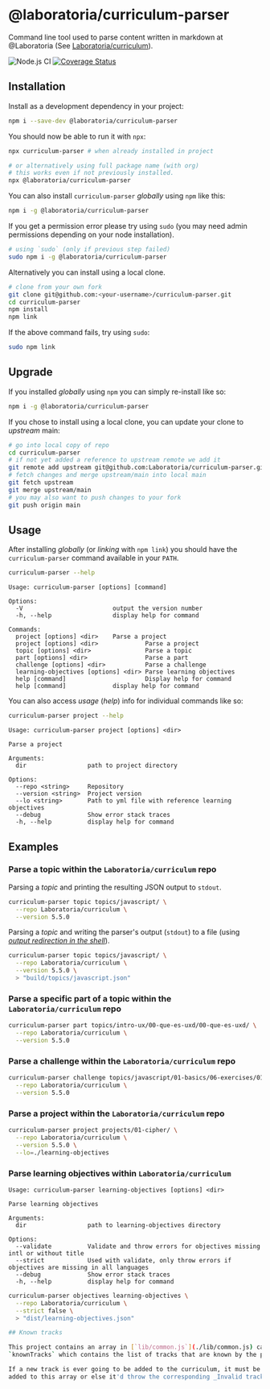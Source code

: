# @laboratoria/curriculum-parser

Command line tool used to parse content written in markdown at
@Laboratoria (See [Laboratoria/curriculum](https://github.com/Laboratoria/curriculum)).

![Node.js CI](https://github.com/Laboratoria/curriculum-parser/workflows/Node.js%20CI/badge.svg)
[![Coverage Status](https://coveralls.io/repos/github/Laboratoria/curriculum-parser/badge.svg?branch=main)](https://coveralls.io/github/Laboratoria/curriculum-parser?branch=main)

## Installation

Install as a development dependency in your project:

```sh
npm i --save-dev @laboratoria/curriculum-parser
```

You should now be able to run it with `npx`:

```sh
npx curriculum-parser # when already installed in project

# or alternatively using full package name (with org)
# this works even if not previously installed.
npx @laboratoria/curriculum-parser
```

You can also install `curriculum-parser` _globally_ using `npm` like this:

```sh
npm i -g @laboratoria/curriculum-parser
```

If you get a permission error please try using `sudo` (you may need admin
permissions depending on your node installation).

```sh
# using `sudo` (only if previous step failed)
sudo npm i -g @laboratoria/curriculum-parser
```

Alternatively you can install using a local clone.

```sh
# clone from your own fork
git clone git@github.com:<your-username>/curriculum-parser.git
cd curriculum-parser
npm install
npm link
```

If the above command fails, try using `sudo`:

```sh
sudo npm link
```

## Upgrade

If you installed _globally_ using `npm` you can simply re-install like so:

```sh
npm i -g @laboratoria/curriculum-parser
```

If you chose to install using a local clone, you can update your clone to
_upstream_ main:

```sh
# go into local copy of repo
cd curriculum-parser
# if not yet added a reference to upstream remote we add it
git remote add upstream git@github.com:Laboratoria/curriculum-parser.git
# fetch changes and merge upstream/main into local main
git fetch upstream
git merge upstream/main
# you may also want to push changes to your fork
git push origin main
```

## Usage

After installing _globally_ (or _linking_ with `npm link`) you should have the
`curriculum-parser` command available in your `PATH`.

```sh
curriculum-parser --help
```

```text
Usage: curriculum-parser [options] [command]

Options:
  -V                         output the version number
  -h, --help                 display help for command

Commands:
  project [options] <dir>    Parse a project
  project [options] <dir>             Parse a project
  topic [options] <dir>               Parse a topic
  part [options] <dir>                Parse a part
  challenge [options] <dir>           Parse a challenge
  learning-objectives [options] <dir> Parse learning objectives
  help [command]                      Display help for command
  help [command]             display help for command

```

You can also access _usage_ (_help_) info for individual commands like so:

```sh
curriculum-parser project --help
```

```text
Usage: curriculum-parser project [options] <dir>

Parse a project

Arguments:
  dir                 path to project directory

Options:
  --repo <string>     Repository
  --version <string>  Project version
  --lo <string>       Path to yml file with reference learning objectives
  --debug             Show error stack traces
  -h, --help          display help for command
```

## Examples

### Parse a topic within the `Laboratoria/curriculum` repo

Parsing a _topic_ and printing the resulting JSON output to `stdout`.

```sh
curriculum-parser topic topics/javascript/ \
  --repo Laboratoria/curriculum \
  --version 5.5.0
```

Parsing a _topic_ and writing the parser's output (`stdout`) to a file (using
[_output redirection in the shell_](https://www.gnu.org/software/bash/manual/html_node/Redirections.html)).

```sh
curriculum-parser topic topics/javascript/ \
  --repo Laboratoria/curriculum \
  --version 5.5.0 \
  > "build/topics/javascript.json"
```

### Parse a specific part of a topic within the `Laboratoria/curriculum` repo

```sh
curriculum-parser part topics/intro-ux/00-que-es-uxd/00-que-es-uxd/ \
  --repo Laboratoria/curriculum \
  --version 5.5.0
```

### Parse a challenge within the `Laboratoria/curriculum` repo

```sh
curriculum-parser challenge topics/javascript/01-basics/06-exercises/01-coin-convert/ \
  --repo Laboratoria/curriculum \
  --version 5.5.0
```

### Parse a project within the `Laboratoria/curriculum` repo

```sh
curriculum-parser project projects/01-cipher/ \
  --repo Laboratoria/curriculum \
  --version 5.5.0 \
  --lo=./learning-objectives
```

### Parse learning objectives within `Laboratoria/curriculum`

```text
Usage: curriculum-parser learning-objectives [options] <dir>

Parse learning objectives

Arguments:
  dir                 path to learning-objectives directory

Options:
  --validate          Validate and throw errors for objectives missing intl or without title
  --strict            Used with validate, only throw errors if objectives are missing in all languages
  --debug             Show error stack traces
  -h, --help          display help for command
```

```sh
curriculum-parser objectives learning-objectives \
  --repo Laboratoria/curriculum \
  --strict false \
  > "dist/learning-objectives.json"

## Known tracks

This project contains an array in [`lib/common.js`](./lib/common.js) called
`knownTracks` which contains the list of tracks that are known by the parser.

If a new track is ever going to be added to the curriculum, it must be
added to this array or else it'd throw the corresponding _Invalid track_ error.
